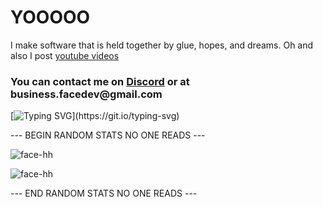 <h1 align="left">YOOOOO</h1>

I make software that is held together by glue, hopes, and dreams. Oh and also I post [youtube videos](https://www.youtube.com/FaceDevStuff)

<h3 align="left">
  You can contact me on <a href='https://discord.gg/EKQtnY8Z9h'>Discord</a> or at business.facedev@gmail.com
</h3>

[![Typing SVG](https://readme-typing-svg.herokuapp.com?size=30&lines=Touch+some+grass.)](https://git.io/typing-svg)

--- BEGIN RANDOM STATS NO ONE READS ---

![face-hh](https://github-readme-stats.vercel.app/api?username=face-hh&show_icons=true&theme=tokyonight&hide=["issues"])

![face-hh](https://github-readme-stats.vercel.app/api/top-langs?username=face-hh&show_icons=true&theme=tokyonight&layout=compact)

--- END RANDOM STATS NO ONE READS ---
